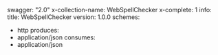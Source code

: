 swagger: "2.0"
x-collection-name: WebSpellChecker
x-complete: 1
info:
  title: WebSpellChecker
  version: 1.0.0
schemes:
- http
produces:
- application/json
consumes:
- application/json